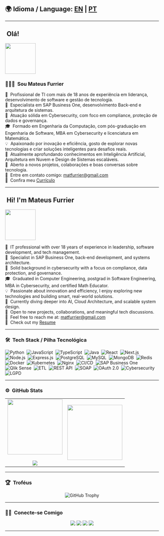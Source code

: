 ## 🌍 Idioma / Language: [EN](#-hi-im-mateus-furrier) | [PT](#-olá)

---

## <a name="-olá"></a> &nbsp;<b>Olá!</b>

<img src="https://user-images.githubusercontent.com/73097560/115834477-dbab4500-a447-11eb-908a-139a6edaec5c.gif" width="100" />

### 👨🏻‍💻 &nbsp;Sou Mateus Furrier

👔 &nbsp;Profissional de TI com mais de 18 anos de experiência em liderança, desenvolvimento de software e gestão de tecnologia.  
💼 &nbsp;Especialista em SAP Business One, desenvolvimento Back-end e arquitetura de sistemas.  
🔐 &nbsp;Atuação sólida em Cybersecurity, com foco em compliance, proteção de dados e governança.  
🎓 &nbsp;Formado em Engenharia da Computação, com pós-graduação em Engenharia de Software, MBA em Cybersecurity e licenciatura em Matemática.  
💡 &nbsp;Apaixonado por inovação e eficiência, gosto de explorar novas tecnologias e criar soluções inteligentes para desafios reais.  
🚀 &nbsp;Atualmente aprofundando conhecimentos em Inteligência Artificial, Arquitetura em Nuvem e Design de Sistemas escaláveis.  
💬 &nbsp;Aberto a novos projetos, colaborações e boas conversas sobre tecnologia.  
📧 &nbsp;Entre em contato comigo: [matfurrier@gmail.com](mailto:matfurrier@gmail.com)  
📄 &nbsp;Confira meu [Currículo](https://drive.google.com/file/d/1wwvteaaEP7LdShTgriLIe6Qur6vD3C4s/view?usp=sharing)  

---

## <a name="-hi-im-mateus-furrier"></a> &nbsp;<b>Hi! I'm Mateus Furrier</b>

<img src="https://user-images.githubusercontent.com/73097560/115834477-dbab4500-a447-11eb-908a-139a6edaec5c.gif" width="100" />

👔 &nbsp;IT professional with over 18 years of experience in leadership, software development, and tech management.  
💼 &nbsp;Specialist in SAP Business One, back-end development, and systems architecture.  
🔐 &nbsp;Solid background in cybersecurity with a focus on compliance, data protection, and governance.  
🎓 &nbsp;Graduated in Computer Engineering, postgrad in Software Engineering, MBA in Cybersecurity, and certified Math Educator.  
💡 &nbsp;Passionate about innovation and efficiency, I enjoy exploring new technologies and building smart, real-world solutions.  
🚀 &nbsp;Currently diving deeper into AI, Cloud Architecture, and scalable system design.  
💬 &nbsp;Open to new projects, collaborations, and meaningful tech discussions.  
📧 &nbsp;Feel free to reach me at: [matfurrier@gmail.com](mailto:matfurrier@gmail.com)  
📄 &nbsp;Check out my [Resume](https://drive.google.com/file/d/1wwvteaaEP7LdShTgriLIe6Qur6vD3C4s/view?usp=sharing)  

---

### 🛠 &nbsp;Tech Stack / Pilha Tecnológica

![Python](https://img.shields.io/badge/-Python-05122A?style=flat&logo=python)&nbsp;
![JavaScript](https://img.shields.io/badge/-JavaScript-05122A?style=flat&logo=javascript)&nbsp;
![TypeScript](https://img.shields.io/badge/-TypeScript-05122A?style=flat&logo=typescript)&nbsp;
![Java](https://img.shields.io/badge/-Java-05122A?style=flat&logo=java&logoColor=FFA518)&nbsp;
![React](https://img.shields.io/badge/-React-05122A?style=flat&logo=react)&nbsp;
![Next.js](https://img.shields.io/badge/-Next.js-05122A?style=flat&logo=next.js)&nbsp;
![Node.js](https://img.shields.io/badge/-Node.js-05122A?style=flat&logo=node.js)&nbsp;
![Express.js](https://img.shields.io/badge/-Express.js-05122A?style=flat&logo=express)&nbsp;
![PostgreSQL](https://img.shields.io/badge/-PostgreSQL-05122A?style=flat&logo=postgresql)&nbsp;
![MySQL](https://img.shields.io/badge/-MySQL-05122A?style=flat&logo=mysql)&nbsp;
![MongoDB](https://img.shields.io/badge/-MongoDB-05122A?style=flat&logo=mongodb)&nbsp;
![Redis](https://img.shields.io/badge/-Redis-05122A?style=flat&logo=redis)&nbsp;
![Docker](https://img.shields.io/badge/-Docker-05122A?style=flat&logo=docker)&nbsp;
![Kubernetes](https://img.shields.io/badge/-Kubernetes-05122A?style=flat&logo=kubernetes)&nbsp;
![Nginx](https://img.shields.io/badge/-Nginx-05122A?style=flat&logo=nginx)&nbsp;
![CI/CD](https://img.shields.io/badge/-CI%2FCD-05122A?style=flat&logo=githubactions)&nbsp;
![SAP Business One](https://img.shields.io/badge/-SAP%20Business%20One-05122A?style=flat&logo=sap)&nbsp;
![Qlik Sense](https://img.shields.io/badge/-Qlik%20Sense-05122A?style=flat&logo=qlik)&nbsp;
![ETL](https://img.shields.io/badge/-ETL-05122A?style=flat&logo=databricks)&nbsp;
![REST API](https://img.shields.io/badge/-REST%20API-05122A?style=flat&logo=api)&nbsp;
![SOAP](https://img.shields.io/badge/-SOAP-05122A?style=flat&logo=soap)&nbsp;
![OAuth 2.0](https://img.shields.io/badge/-OAuth%202.0-05122A?style=flat&logo=auth0)&nbsp;
![Cybersecurity](https://img.shields.io/badge/-Cybersecurity-05122A?style=flat&logo=datadog)&nbsp;
![LGPD](https://img.shields.io/badge/-LGPD-05122A?style=flat&logo=lock)&nbsp;

---

### ⚙️ &nbsp;GitHub Stats

<p align="center">
<table align="center">
<tr border="none">
<td width="50%" align="center">
  <img height="180em" src="https://github-readme-stats-eight-theta.vercel.app/api?username=matfurrier&show_icons=true&theme=algolia&include_all_commits=true&count_private=true"/>
  <br><br>
  <img src="https://github-readme-streak-stats.herokuapp.com/?user=matfurrier&theme=dark&hide_border=false" />
</td>
<td width="50%" align="center">
  <img height="180em" src="https://matfurrierstats.vercel.app/api/top-langs/?username=matfurrier&layout=compact&langs_count=8&theme=algolia"/>
</td>
</tr>
</table>
</p>

---

### 🏆 &nbsp;Troféus

<p align="center">
  <img src="https://github-profile-trophy.vercel.app/?username=matfurrier&theme=radical&no-bg=true&no-frame=true&margin-w=5&margin-h=15&row=1&column=3&experience=true&commits=true&repositories=true" alt="GitHub Trophy" />
</p>

---

### 🤝🏻 &nbsp;Conecte-se Comigo

<p align="center">
<a href="https://furrier.app"><img src="https://img.shields.io/badge/-furrier.app-3423A6?style=flat&logo=Google-Chrome&logoColor=white"/></a>
<a href="https://linkedin.com/in/mateusfurrier"><img src="https://img.shields.io/badge/-Mateus%20Furrier-0077B5?style=flat&logo=Linkedin&logoColor=white"/></a>
<a href="mailto:matfurrier@gmail.com"><img src="https://img.shields.io/badge/-matfurrier@gmail.com-D14836?style=flat&logo=Gmail&logoColor=white"/></a>
<a href="https://instagram.com/matfurrier"><img src="https://img.shields.io/badge/-@matfurrier-E4405F?style=flat&logo=Instagram&logoColor=white"/></a>
</p>

---
